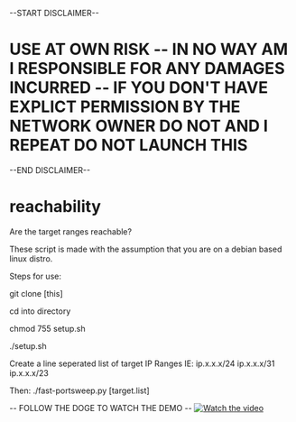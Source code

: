 --START DISCLAIMER--
# USE AT OWN RISK -- IN NO WAY AM I RESPONSIBLE FOR ANY DAMAGES INCURRED -- IF YOU DON'T HAVE EXPLICT PERMISSION BY THE NETWORK OWNER DO NOT AND I REPEAT DO NOT LAUNCH THIS 
--END DISCLAIMER--

# reachability
Are the target ranges reachable?

These script is made with the assumption that you are on a debian based linux distro.

Steps for use:

git clone [this]

cd into directory

chmod 755 setup.sh

./setup.sh

Create a line seperated list of target IP Ranges IE:
ip.x.x.x/24
ip.x.x.x/31
ip.x.x.x/23

Then:
./fast-portsweep.py [target.list]

-- FOLLOW THE DOGE TO WATCH THE DEMO --
[![Watch the video](https://i.imgur.com/EVvpwLb.jpg)](https://www.youtube.com/watch?v=EpbwpMsnZDI)



